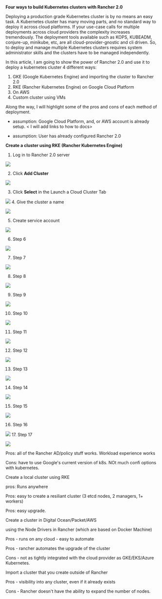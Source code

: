 **Four ways to build Kubernetes clusters with Rancher 2.0**

Deploying a production grade Kubernetes cluster is by no means an easy task.
A Kubernetes cluster has many moving parts, and no standard way to deploy it
across cloud platforms. If your use-case calls for multiple deployments across
cloud providers the complexity increases tremendously. The deployment
tools available such as KOPS, KUBEADM, conjure-up, minikube, etc, are all
cloud-provider-gnostic and cli driven. So, to deploy and manage multiple
Kubernetes clusters requires system administrator skills and the clusters
have to be managed independently.

In this article, I am going to show the power of Rancher 2.0 and use it to deploy a kubernetes cluster
4 different ways:
   1. GKE (Google Kubernetes Engine) and importing the cluster to Rancher 2.0
   2. RKE (Rancher Kubernetes Engine) on Google Cloud Platform
   3. On AWS
   4. Custom cluster using VMs

Along the way, I will highlight some of the pros and cons of each method of deployment.

* assumption: Google Cloud Platform, and, or AWS account is already setup.  < I will add links to how to docs>

* assumption: User has already configured Rancher 2.0

**Create a cluster using RKE (Rancher Kubernetes Engine)**

1. Log in to Rancher 2.0 server

![](https://github.com/rickalouani/Rancher-howto/blob/master/Rancher-screen-shots/create-cluster-1.png)

2. Click **Add Cluster**

![](https://github.com/rickalouani/Rancher-howto/blob/master/Rancher-screen-shots/create-cluster-2.png)

3. Click **Select** in the Launch a Cloud Cluster Tab

![](https://github.com/rickalouani/Rancher-howto/blob/master/Rancher-screen-shots/create-cluster-5.png)
4. Give the cluster a name

![](https://github.com/rickalouani/Rancher-howto/blob/master/Rancher-screen-shots/create-cluster-3.png)


5. Create service account

![](https://github.com/rickalouani/Rancher-howto/blob/master/Rancher-screen-shots/create-sa-1.png)

6. Step 6

![](https://github.com/rickalouani/Rancher-howto/blob/master/Rancher-screen-shots/create-sa-2.png)

7. Step 7

![](https://github.com/rickalouani/Rancher-howto/blob/master/Rancher-screen-shots/create-sa-3.png)

8. Step 8

![](https://github.com/rickalouani/Rancher-howto/blob/master/Rancher-screen-shots/create-sa-4.png)

9. Step 9

![](https://github.com/rickalouani/Rancher-howto/blob/master/Rancher-screen-shots/create-sa-5.png)

10. Step 10

![](https://github.com/rickalouani/Rancher-howto/blob/master/Rancher-screen-shots/create-sa-6.png)

11. Step 11

![](https://github.com/rickalouani/Rancher-howto/blob/master/Rancher-screen-shots/create-sa-7.png)

12. Step 12

![](https://github.com/rickalouani/Rancher-howto/blob/master/Rancher-screen-shots/create-sa-8.png)

13. Step 13

![](https://github.com/rickalouani/Rancher-howto/blob/master/Rancher-screen-shots/create-sa-9.png)

14. Step 14

![](https://github.com/rickalouani/Rancher-howto/blob/master/Rancher-screen-shots/create-sa-10.png)

15. Step 15

![](https://github.com/rickalouani/Rancher-howto/blob/master/Rancher-screen-shots/create-sa-11.png)

16. Step 16

![](https://github.com/rickalouani/Rancher-howto/blob/master/Rancher-screen-shots/create-sa-12.png)
17. Step 17

![](https://github.com/rickalouani/Rancher-howto/blob/master/Rancher-screen-shots/create-cluster-7.png)





Pros: all of the Rancher AD/policy stuff works.  Workload experience works

Cons: have to use Google's current version of k8s. NOt much confi options with kubernetes.

Create a local cluster using RKE

pros: Runs anywhere

Pros: easy to create a resiliant cluster (3 etcd nodes, 2 managers, 1+ workers)

Pros: easy upgrade.

Create a cluster in Digital Ocean/Packet/AWS

using the Node Drivers in Rancher (which are based on Docker Machine)

Pros - runs on any cloud - easy to automate

Pros - rancher automates the upgrade of the cluster

Cons - not as tightly integrated with the cloud provider as GKE/EKS/Azure Kubernetes.

Import a cluster that you create outside of Rancher

Pros - visibility into any cluster, even if it already exists

Cons - Rancher doesn't have the ability to expand the number of nodes.
